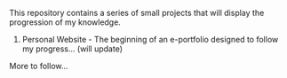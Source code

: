 This repository contains a series of small projects that will display the progression of my knowledge.

1) Personal Website - The beginning of an e-portfolio designed to follow my progress... (will update)


More to follow...
